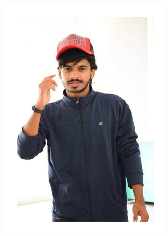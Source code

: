 ![Image of Suroor](https://raw.githubusercontent.com/suroordotme/markdown-portfolio/40f06725be78c6cf9807ed41f6969c3b6876cacc/suroor.jpeg)

